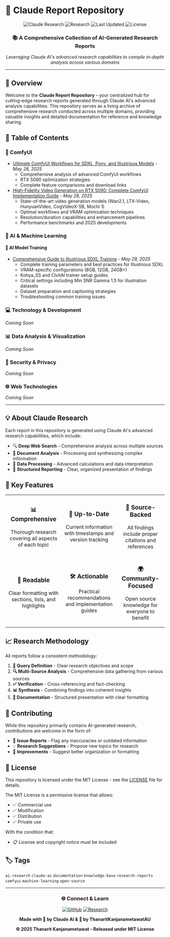 # 🔬 Claude Report Repository

<div align="center">
  
  ![Claude Research](https://img.shields.io/badge/Powered%20by-Claude%20AI-7B68EE?style=for-the-badge&logo=anthropic&logoColor=white)
  ![Research](https://img.shields.io/badge/Type-Research%20Reports-4CAF50?style=for-the-badge&logo=obsidian&logoColor=white)
  ![Last Updated](https://img.shields.io/badge/Last%20Updated-May%202025-FF6B6B?style=for-the-badge&logo=clock&logoColor=white)
  ![License](https://img.shields.io/badge/License-MIT-blue?style=for-the-badge&logo=opensource&logoColor=white)
  
  ### 📚 A Comprehensive Collection of AI-Generated Research Reports
  
  *Leveraging Claude AI's advanced research capabilities to compile in-depth analysis across various domains*

</div>

---

## 🌟 Overview

Welcome to the **Claude Report Repository** – your centralized hub for cutting-edge research reports generated through Claude AI's advanced analysis capabilities. This repository serves as a living archive of comprehensive research conducted across multiple domains, providing valuable insights and detailed documentation for reference and knowledge sharing.

## 📑 Table of Contents

### 🎨 ComfyUI
- [Ultimate ComfyUI Workflows for SDXL, Pony, and Illustrious Models](./ComfyUI/Ultimate_ComfyUI_Workflows_Research.md) - *May 28, 2025*
  - Comprehensive analysis of advanced ComfyUI workflows
  - RTX 5090 optimization strategies
  - Complete feature comparisons and download links
- [High-Fidelity Video Generation on RTX 5090: Complete ComfyUI Implementation Guide](./ComfyUI/RTX5090_Video_Generation_Guide.md) - *May 28, 2025*
  - State-of-the-art video generation models (Wan2.1, LTX-Video, HunyuanVideo, CogVideoX-5B, Mochi 1)
  - Optimal workflows and VRAM optimization techniques
  - Resolution/duration capabilities and enhancement pipelines
  - Performance benchmarks and 2025 developments

### 🤖 AI & Machine Learning

#### 🎯 AI Model Training
- [Comprehensive Guide to Illustrious SDXL Training](./AI_Model_Training/Illustrious_SDXL_Training_Guide_2025.md) - *May 29, 2025*
  - Complete training parameters and best practices for Illustrious SDXL
  - VRAM-specific configurations (8GB, 12GB, 24GB+)
  - Kohya_SS and CivitAI trainer setup guides
  - Critical settings including Min SNR Gamma 1.5 for illustration datasets
  - Dataset preparation and captioning strategies
  - Troubleshooting common training issues

### 💻 Technology & Development
*Coming Soon*

### 📊 Data Analysis & Visualization
*Coming Soon*

### 🔐 Security & Privacy
*Coming Soon*

### 🌐 Web Technologies
*Coming Soon*

---

## 💡 About Claude Research

Each report in this repository is generated using Claude AI's advanced research capabilities, which include:

- 🔍 **Deep Web Search** - Comprehensive analysis across multiple sources
- 📄 **Document Analysis** - Processing and synthesizing complex information
- 🧮 **Data Processing** - Advanced calculations and data interpretation
- 📝 **Structured Reporting** - Clear, organized presentation of findings

## 🎯 Key Features

<table>
  <tr>
    <td align="center">
      <h3>📊 Comprehensive</h3>
      <p>Thorough research covering all aspects of each topic</p>
    </td>
    <td align="center">
      <h3>🔄 Up-to-Date</h3>
      <p>Current information with timestamps and version tracking</p>
    </td>
    <td align="center">
      <h3>🔗 Source-Backed</h3>
      <p>All findings include proper citations and references</p>
    </td>
  </tr>
  <tr>
    <td align="center">
      <h3>📖 Readable</h3>
      <p>Clear formatting with sections, lists, and highlights</p>
    </td>
    <td align="center">
      <h3>🛠️ Actionable</h3>
      <p>Practical recommendations and implementation guides</p>
    </td>
    <td align="center">
      <h3>🌍 Community-Focused</h3>
      <p>Open source knowledge for everyone to benefit</p>
    </td>
  </tr>
</table>

## 📈 Research Methodology

All reports follow a consistent methodology:

1. **🎯 Query Definition** - Clear research objectives and scope
2. **🔍 Multi-Source Analysis** - Comprehensive data gathering from various sources
3. **✅ Verification** - Cross-referencing and fact-checking
4. **📊 Synthesis** - Combining findings into coherent insights
5. **📝 Documentation** - Structured presentation with clear formatting

## 🤝 Contributing

While this repository primarily contains AI-generated research, contributions are welcome in the form of:

- 🐛 **Issue Reports** - Flag any inaccuracies or outdated information
- 💡 **Research Suggestions** - Propose new topics for research
- 🔧 **Improvements** - Suggest better organization or formatting

## 📜 License

This repository is licensed under the MIT License - see the [LICENSE](LICENSE) file for details.

The MIT License is a permissive license that allows:
- ✅ Commercial use
- ✅ Modification
- ✅ Distribution
- ✅ Private use

With the condition that:
- 📋 License and copyright notice must be included

## 🏷️ Tags

`ai-research` `claude-ai` `documentation` `knowledge-base` `research-reports` `comfyui` `machine-learning` `open-source`

---

<div align="center">
  
  ### 🌐 Connect & Learn
  
  [![GitHub](https://img.shields.io/badge/GitHub-100000?style=for-the-badge&logo=github&logoColor=white)](https://github.com/ThanaritKanjanametawatAU)
  [![Research](https://img.shields.io/badge/More%20Research-Coming%20Soon-orange?style=for-the-badge)](https://github.com/ThanaritKanjanametawatAU/ClaudeReport)
  
  **Made with 🤖 by Claude AI & 💙 by ThanaritKanjanametawatAU**
  
  **© 2025 Thanarit Kanjanametawat - Released under MIT License**
  
</div>